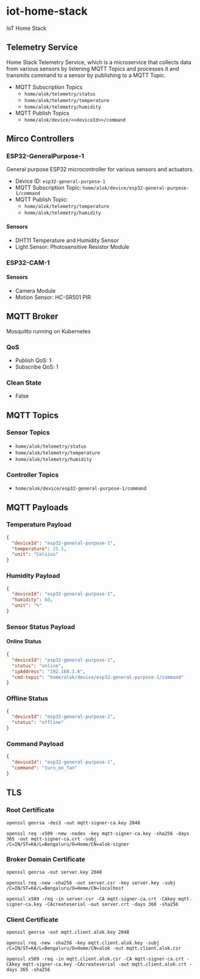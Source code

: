# iot-home-stack
IoT Home Stack

## Telemetry Service
Home Stack Telemetry Service, which is a microservice that collects data from various sensors by listening MQTT Topics and processes it and transmits command to a sensor by publishing to a MQTT Topic.
- MQTT Subscription Topics
  - `home/alok/telemetry/status` 
  - `home/alok/telemetry/temperature`
  - `home/alok/telemetry/humidity`
- MQTT Publish Topics
  - `home/alok/device/<<deviceId>>/command`
## Mirco Controllers
### ESP32-GeneralPurpose-1
General purpose ESP32 microcontroller for various sensors and actuators.
- Device ID: `esp32-general-purpose-1`
- MQTT Subscription Topic: `home/alok/device/esp32-general-purpose-1/command`
- MQTT Publish Topic: 
  - `home/alok/telemetry/temperature`
  - `home/alok/telemetry/humidity`
#### Sensors
- DHT11 Temperature and Humidity Sensor
- Light Sensor: Photosensitive Resistor Module
### ESP32-CAM-1
#### Sensors
- Camera Module
- Motion Sensor: HC-SR501 PIR
## MQTT Broker
Mosquitto running on Kubernetes
### QoS
- Publish QoS: 1
- Subscribe QoS: 1
### Clean State
- False
## MQTT Topics
### Sensor Topics
- `home/alok/telemetry/status`
- `home/alok/telemetry/temperature`
- `home/alok/telemetry/humidity`
### Controller Topics
- `home/alok/device/esp32-general-purpose-1/command`
## MQTT Payloads
### Temperature Payload
```json
{
  "deviceId": "esp32-general-purpose-1",
  "temperature": 25.5,
  "unit": "Celsius"
}
```
### Humidity Payload
```json
{
  "deviceId": "esp32-general-purpose-1",
  "humidity": 60,
  "unit": "%"
}
```
### Sensor Status Payload
#### Online Status
```json
{
  "deviceId": "esp32-general-purpose-1",
  "status": "online",
  "ipAddress": "192.168.1.6",
  "cmd-topic": "home/alok/device/esp32-general-purpose-1/command"
}
```
### Offline Status
```json
{
  "deviceId": "esp32-general-purpose-1",
  "status": "offline"
}
```
### Command Payload
```json
{
  "deviceId": "esp32-general-purpose-1",
  "command": "turn_on_fan"
}
```
## TLS
### Root Certificate
```shell
openssl genrsa -des3 -out mqtt-signer-ca.key 2048
```
```shell
openssl req -x509 -new -nodes -key mqtt-signer-ca.key -sha256 -days 365 -out mqtt-signer-ca.crt -subj /C=IN/ST=KA/L=Bengaluru/O=Home/CN=alok-signer
```
### Broker Domain Certificate
```shell
openssl genrsa -out server.key 2048
```
```shell
openssl req -new -sha256 -out server.csr -key server.key -subj /C=IN/ST=KA/L=Bengaluru/O=Home/CN=localhost
```
```shell
openssl x509 -req -in server.csr -CA mqtt-signer-ca.crt -CAkey mqtt-signer-ca.key -CAcreateserial -out server.crt -days 360 -sha256
```
### Client Certificate
```shell
openssl genrsa -out mqtt.client.alok.key 2048
```
```shell
openssl req -new -sha256 -key mqtt.client.alok.key -subj /C=IN/ST=KA/L=Bengaluru/O=Home/CN=alok -out mqtt.client.alok.csr
```
```shell
openssl x509 -req -in mqtt.client.alok.csr -CA mqtt-signer-ca.crt -CAkey mqtt-signer-ca.key -CAcreateserial -out mqtt.client.alok.crt -days 365 -sha256
```